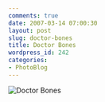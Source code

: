 ```yaml
---
comments: true
date: 2007-03-14 07:00:30
layout: post
slug: doctor-bones
title: Doctor Bones
wordpress_id: 242
categories:
- PhotoBlog
---
```


![Doctor Bones](http://ryanfitzer.com/main/wp-content/uploads/2007/03/drbones.jpg)
